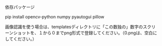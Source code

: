 依存パッケージ

pip install opencv-python numpy pyautogui pillow

画像認識を使う場合は、templatesディレクトリに「この数独の」数字のスクリーンショットを、１から０までpng形式で登録してください。（0.pngは、空白にしてください。）
